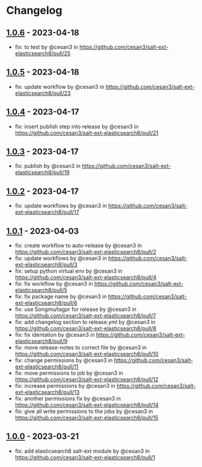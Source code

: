 # Changelog

## [1.0.6](https://github.com/cesan3/salt-ext-elasticsearch8/compare/1.0.5...1.0.6) - 2023-04-18
- fix: to test by @cesan3 in https://github.com/cesan3/salt-ext-elasticsearch8/pull/25

## [1.0.5](https://github.com/cesan3/salt-ext-elasticsearch8/compare/1.0.4...1.0.5) - 2023-04-18
- fix: update workflow by @cesan3 in https://github.com/cesan3/salt-ext-elasticsearch8/pull/23

## [1.0.4](https://github.com/cesan3/salt-ext-elasticsearch8/compare/1.0.3...1.0.4) - 2023-04-17
- fix: insert publish step into release by @cesan3 in https://github.com/cesan3/salt-ext-elasticsearch8/pull/21

## [1.0.3](https://github.com/cesan3/salt-ext-elasticsearch8/compare/1.0.2...1.0.3) - 2023-04-17
- fix: publish by @cesan3 in https://github.com/cesan3/salt-ext-elasticsearch8/pull/19

## [1.0.2](https://github.com/cesan3/salt-ext-elasticsearch8/compare/1.0.1...1.0.2) - 2023-04-17
- fix: update workflows by @cesan3 in https://github.com/cesan3/salt-ext-elasticsearch8/pull/17

## [1.0.1](https://github.com/cesan3/salt-ext-elasticsearch8/compare/1.0.0...1.0.1) - 2023-04-03
- fix: create workflow to auto-release by @cesan3 in https://github.com/cesan3/salt-ext-elasticsearch8/pull/2
- fix: update workflows by @cesan3 in https://github.com/cesan3/salt-ext-elasticsearch8/pull/3
- fix: setup python virtual env by @cesan3 in https://github.com/cesan3/salt-ext-elasticsearch8/pull/4
- fix: fix workflow by @cesan3 in https://github.com/cesan3/salt-ext-elasticsearch8/pull/5
- fix: fix package name by @cesan3 in https://github.com/cesan3/salt-ext-elasticsearch8/pull/6
- fix: use Songmu/tagpr for release by @cesan3 in https://github.com/cesan3/salt-ext-elasticsearch8/pull/7
- fix: add changelog section to release.yml by @cesan3 in https://github.com/cesan3/salt-ext-elasticsearch8/pull/8
- fix: fix identation by @cesan3 in https://github.com/cesan3/salt-ext-elasticsearch8/pull/9
- fix: move release-notes to correct file by @cesan3 in https://github.com/cesan3/salt-ext-elasticsearch8/pull/10
- fix: change permissions by @cesan3 in https://github.com/cesan3/salt-ext-elasticsearch8/pull/11
- fix: move permissions to job by @cesan3 in https://github.com/cesan3/salt-ext-elasticsearch8/pull/12
- fix: increase permissions by @cesan3 in https://github.com/cesan3/salt-ext-elasticsearch8/pull/13
- fix: another permissions fix by @cesan3 in https://github.com/cesan3/salt-ext-elasticsearch8/pull/14
- fix: give all write permissions to the jobs by @cesan3 in https://github.com/cesan3/salt-ext-elasticsearch8/pull/15

## [1.0.0](https://github.com/cesan3/salt-ext-elasticsearch8/commits/1.0.0) - 2023-03-21
- fix: add elasticsearch8 salt-ext module by @cesan3 in https://github.com/cesan3/salt-ext-elasticsearch8/pull/1
